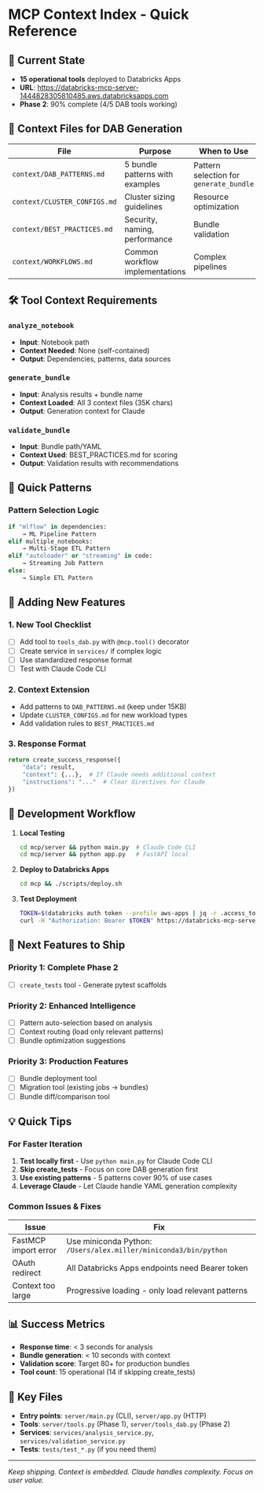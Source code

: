# MCP Context Index - Quick Reference

## 🚀 Current State
- **15 operational tools** deployed to Databricks Apps
- **URL**: https://databricks-mcp-server-1444828305810485.aws.databricksapps.com
- **Phase 2**: 90% complete (4/5 DAB tools working)

## 📁 Context Files for DAB Generation

| File | Purpose | When to Use |
|------|---------|------------|
| `context/DAB_PATTERNS.md` | 5 bundle patterns with examples | Pattern selection for `generate_bundle` |
| `context/CLUSTER_CONFIGS.md` | Cluster sizing guidelines | Resource optimization |
| `context/BEST_PRACTICES.md` | Security, naming, performance | Bundle validation |
| `context/WORKFLOWS.md` | Common workflow implementations | Complex pipelines |

## 🛠️ Tool Context Requirements

### `analyze_notebook`
- **Input**: Notebook path
- **Context Needed**: None (self-contained)
- **Output**: Dependencies, patterns, data sources

### `generate_bundle` 
- **Input**: Analysis results + bundle name
- **Context Loaded**: All 3 context files (35K chars)
- **Output**: Generation context for Claude

### `validate_bundle`
- **Input**: Bundle path/YAML
- **Context Used**: BEST_PRACTICES.md for scoring
- **Output**: Validation results with recommendations

## 🎯 Quick Patterns

### Pattern Selection Logic
```python
if "mlflow" in dependencies:
    → ML Pipeline Pattern
elif multiple_notebooks:
    → Multi-Stage ETL Pattern  
elif "autoloader" or "streaming" in code:
    → Streaming Job Pattern
else:
    → Simple ETL Pattern
```

## 📝 Adding New Features

### 1. New Tool Checklist
- [ ] Add tool to `tools_dab.py` with `@mcp.tool()` decorator
- [ ] Create service in `services/` if complex logic
- [ ] Use standardized response format
- [ ] Test with Claude Code CLI

### 2. Context Extension
- Add patterns to `DAB_PATTERNS.md` (keep under 15KB)
- Update `CLUSTER_CONFIGS.md` for new workload types
- Add validation rules to `BEST_PRACTICES.md`

### 3. Response Format
```python
return create_success_response({
    "data": result,
    "context": {...},  # If Claude needs additional context
    "instructions": "..."  # Clear directives for Claude
})
```

## 🔄 Development Workflow

1. **Local Testing**
   ```bash
   cd mcp/server && python main.py  # Claude Code CLI
   cd mcp/server && python app.py   # FastAPI local
   ```

2. **Deploy to Databricks Apps**
   ```bash
   cd mcp && ./scripts/deploy.sh
   ```

3. **Test Deployment**
   ```bash
   TOKEN=$(databricks auth token --profile aws-apps | jq -r .access_token)
   curl -H "Authorization: Bearer $TOKEN" https://databricks-mcp-server-1444828305810485.aws.databricksapps.com/health
   ```

## 🏃 Next Features to Ship

### Priority 1: Complete Phase 2
- [ ] `create_tests` tool - Generate pytest scaffolds

### Priority 2: Enhanced Intelligence
- [ ] Pattern auto-selection based on analysis
- [ ] Context routing (load only relevant patterns)
- [ ] Bundle optimization suggestions

### Priority 3: Production Features
- [ ] Bundle deployment tool
- [ ] Migration tool (existing jobs → bundles)
- [ ] Bundle diff/comparison tool

## 💡 Quick Tips

### For Faster Iteration
1. **Test locally first** - Use `python main.py` for Claude Code CLI
2. **Skip create_tests** - Focus on core DAB generation first
3. **Use existing patterns** - 5 patterns cover 90% of use cases
4. **Leverage Claude** - Let Claude handle YAML generation complexity

### Common Issues & Fixes
| Issue | Fix |
|-------|-----|
| FastMCP import error | Use miniconda Python: `/Users/alex.miller/miniconda3/bin/python` |
| OAuth redirect | All Databricks Apps endpoints need Bearer token |
| Context too large | Progressive loading - only load relevant patterns |

## 📊 Success Metrics
- **Response time**: < 3 seconds for analysis
- **Bundle generation**: < 10 seconds with context
- **Validation score**: Target 80+ for production bundles
- **Tool count**: 15 operational (14 if skipping create_tests)

## 🔗 Key Files
- **Entry points**: `server/main.py` (CLI), `server/app.py` (HTTP)
- **Tools**: `server/tools.py` (Phase 1), `server/tools_dab.py` (Phase 2)
- **Services**: `services/analysis_service.py`, `services/validation_service.py`
- **Tests**: `tests/test_*.py` (if you need them)

---
*Keep shipping. Context is embedded. Claude handles complexity. Focus on user value.*